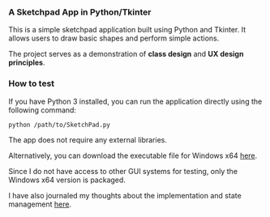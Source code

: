 ### A Sketchpad App in Python/Tkinter

This is a simple sketchpad application built using Python and Tkinter. It allows users to draw basic shapes and perform simple actions. 

The project serves as a demonstration of **class design** and **UX design principles**.

### How to test

If you have Python 3 installed, you can run the application directly using the following command: 
```bash
python /path/to/SketchPad.py
```
The app does not require any external libraries.

Alternatively, you can download the executable file for Windows x64 [here](https://github.com/frank-labs/SketchPad/releases).

Since I do not have access to other GUI systems for testing, only the Windows x64 version is packaged.


I have also journaled my thoughts about the implementation and state management [here](https://frank-labs.github.io/posts/sketchpad-state-management/).

